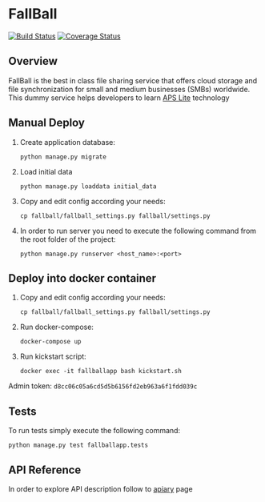# FallBall
[![Build Status](https://travis-ci.org/odin-public/fallball-service.svg?branch=master)](https://travis-ci.org/odin-public/fallball-service)
[![Coverage Status](https://coveralls.io/repos/github/odin-public/fallball-service/badge.svg?branch=master)](https://coveralls.io/github/odin-public/fallball-service?branch=master)

## Overview
FallBall is the best in class file sharing service that offers cloud storage and file synchronization for small and medium businesses (SMBs) worldwide.
This dummy service helps developers to learn [APS Lite](http://aps.odin.com) technology 

## Manual Deploy
1. Create application database:
    ```
    python manage.py migrate
    ```
2. Load initial data
    ```
    python manage.py loaddata initial_data
    ```

3. Copy and edit config according your needs:
    ```
    cp fallball/fallball_settings.py fallball/settings.py
    ```

4. In order to run server you need to execute the following command from the root folder of the project:
    ```
    python manage.py runserver <host_name>:<port>
    ```

## Deploy into docker container
1. Copy and edit config according your needs:
    ```
    cp fallball/fallball_settings.py fallball/settings.py
    ```
2. Run docker-compose:
    ```
    docker-compose up
    ```
3. Run kickstart script:
    ```
    docker exec -it fallballapp bash kickstart.sh
    ```

Admin token:
    ```
    d8cc06c05a6cd5d5b6156fd2eb963a6f1fdd039c
    ```

## Tests
To run tests simply execute the following command:

```
python manage.py test fallballapp.tests
```

## API Reference
In order to explore API description follow to [apiary](http://docs.fallball.apiary.io/) page